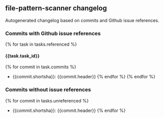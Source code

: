 ## file-pattern-scanner changelog
Autogenerated changelog based on commits and Github issue references.
### Commits with Github issue references
{% for task in tasks.referenced %}
#### {{task.task_id}}
{% for commit in task.commits %}
- {{commit.shortsha}}: {{commit.header}}
{% endfor %}
{% endfor %}
### Commits without issue references
{% for commit in tasks.unreferenced %}
- {{commit.shortsha}}: {{commit.header}} 
{% endfor %}
